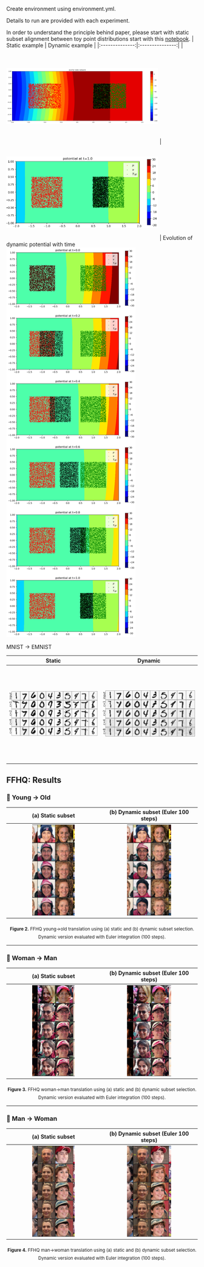Create environment using environment.yml.

Details to run are provided with each experiment.

In order to understand the principle behind paper, please start with static subset alignment between toy point distributions start with this [notebook](static_subsetting_toy.ipynb).
| Static example | Dynamic example |
|:--------------:|:---------------:|
| <img src="images/squares_c2_potential.png" style="width:400px; height:250px; object-fit:contain;"/> | <img src="images/squares_c2_potential_t1.png" style="width:400px; height:250px; object-fit:contain;"/> |
Evolution of dynamic potential with time
![Subset alignment](images/d_squaresc2_transition.png)

MNIST $\rightarrow$ EMNIST

| Static | Dynamic |
|:--------------:|:---------------:|
| <img src="images/MNIST_EMNIST_static_.png" style="width:400px; height:250px; object-fit:contain;"/> | <img src="images/MNIST_EMNIST_dynamic_ode.png" style="width:400px; height:250px; object-fit:contain;"/> |

## FFHQ: Results

### 🧓 Young → Old

| (a) Static subset | (b) Dynamic subset (Euler 100 steps) |
|:--:|:--:|
| <img src="images/YOUNG_ADULT_static.png" style="width:48%; height:240px; object-fit:cover;"/> | <img src="images/YOUNG_ADULT_dynamic_ode.png" style="width:48%; height:240px; object-fit:cover;"/> |

<p align="center">
  <sub><b>Figure 2.</b> FFHQ young→old translation using (a) static and (b) dynamic subset selection. Dynamic version evaluated with Euler integration (100 steps).</sub>
</p>

---

### 👩 Woman → Man

| (a) Static subset | (b) Dynamic subset (Euler 100 steps) |
|:--:|:--:|
| <img src="images/WOMAN_MAN_static.png" style="width:48%; height:240px; object-fit:cover;"/> | <img src="images/WOMAN_MAN_dynamic_ode.png" style="width:48%; height:240px; object-fit:cover;"/> |

<p align="center">
  <sub><b>Figure 3.</b> FFHQ woman→man translation using (a) static and (b) dynamic subset selection. Dynamic version evaluated with Euler integration (100 steps).</sub>
</p>

---

### 👨 Man → Woman

| (a) Static subset | (b) Dynamic subset (Euler 100 steps) |
|:--:|:--:|
| <img src="images/MAN_WOMAN_static.png" style="width:48%; height:240px; object-fit:cover;"/> | <img src="images/MAN_WOMAN_dynamic_ode.png" style="width:48%; height:240px; object-fit:cover;"/> |

<p align="center">
  <sub><b>Figure 4.</b> FFHQ man→woman translation using (a) static and (b) dynamic subset selection. Dynamic version evaluated with Euler integration (100 steps).</sub>
</p>
